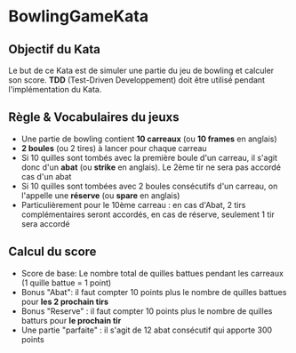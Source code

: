 # BowlingGameKata
## Objectif du Kata
Le but de ce Kata est de simuler une partie du jeu de bowling et calculer son score. **TDD** (Test-Driven Developpement) doit être utilisé pendant l'implémentation du Kata.  

## Règle & Vocabulaires du jeuxs
- Une partie de bowling contient **10 carreaux** (ou **10 frames** en anglais)
- **2 boules** (ou 2 tires) à lancer pour chaque carreau
- Si 10 quilles sont tombés avec la première boule d'un carreau, il s'agit donc d'un **abat** (ou **strike** en anglais). Le 2ème tir ne sera pas accordé cas d'un abat
- Si 10 quilles sont tombées avec 2 boules consécutifs d'un carreau, on l'appelle une **réserve** (ou **spare** en anglais)
- Particulièrement pour le 10ème carreau : en cas d'Abat, 2 tirs complémentaires seront accordés, en cas de réserve, seulement 1 tir sera accordé      

## Calcul du score
- Score de base: Le nombre total de quilles battues pendant les carreaux (1 quille battue = 1 point)
- Bonus "Abat": il faut compter 10 points plus le nombre de quilles battues pour **les 2 prochain tirs**
- Bonus "Reserve" : il faut compter 10 points plus le nombre de quilles batturs pour **le prochain tir**
- Une partie "parfaite" : il s'agit de 12 abat consécutif qui apporte 300 points

